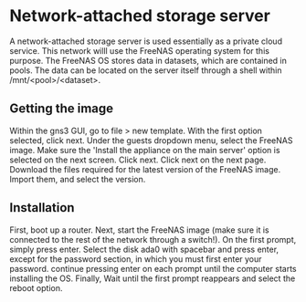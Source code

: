 # Network-attached storage server
A network-attached storage server is used essentially as a private cloud service. This network willl use the FreeNAS operating system for this purpose. The FreeNAS OS stores data in datasets, which are contained in pools. The data can be located on the server itself through a shell within /mnt/\<pool>/\<dataset>. 

## Getting the image
Within the gns3 GUI, go to file > new template. With the first option selected, click next. Under the guests dropdown menu, select the FreeNAS image. Make sure the 'Install the appliance on the main server' option is selected on the next screen. Click next. Click next on the next page. Download the files required for the latest version of the FreeNAS image. Import them, and select the version.  

## Installation
First, boot up a router. Next, start the FreeNAS image (make sure it is connected to the rest of the network through a switch!). On the first prompt, simply press enter. Select the disk ada0 with spacebar and press enter, except for the password section, in which you must first enter your password. continue pressing enter on each prompt until the computer starts installing the OS. Finally, Wait until the first prompt reappears and select the reboot option.
